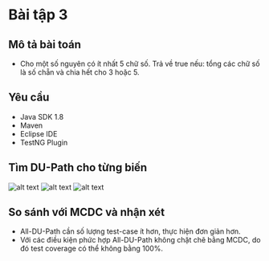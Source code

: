 ﻿# Bài tập 3

## Mô tả bài toán
 - Cho một số nguyên có ít nhất 5 chữ số.
   Trả về true nếu: tổng các chữ số là số chẵn và chia hết cho 3 hoặc 5.


## Yêu cầu
 - Java SDK 1.8
 - Maven
 - Eclipse IDE
 - TestNG Plugin
 
## Tìm DU-Path cho từng biến
![alt text](https://github.com/tumv58/int3117-2016/blob/master/MaVanTu/BT3/FlowGraph/tong.PNG)
![alt text](https://github.com/tumv58/int3117-2016/blob/master/MaVanTu/BT3/FlowGraph/result.PNG)
![alt text](https://github.com/tumv58/int3117-2016/blob/master/MaVanTu/BT3/FlowGraph/i.PNG)

## So sánh với MCDC và nhận xét
- All-DU-Path cần số lượng test-case ít hơn, thực hiện đơn giản hơn.
- Với các điều kiện phức hợp All-DU-Path không chặt chẽ bằng MCDC, do đó test coverage có thể không bằng 100%.